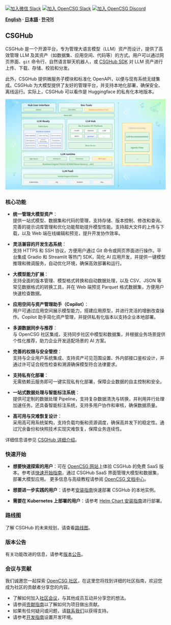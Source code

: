 
[![加入微信 Slack](https://img.shields.io/badge/wechat-join_chat-white.svg?logo=wechat&style=social)](./docs/images/wechat-assistant-new.png)
[![加入 OpenCSG Slack](https://img.shields.io/badge/slack-join_chat-white.svg?logo=slack&style=social)](https://join.slack.com/t/opencsghq/shared_invite/zt-2fmtem7hs-s_RmMeoOIoF1qzslql2q~A)
[![加入 OpenCSG Discord](https://img.shields.io/badge/discord-join_chat-white.svg?logo=discord&style=social)](https://discord.gg/bXnu4C9BkR)

**[English](README.md) ∙ [日本語](README_jp.md) ∙ [한국어](README_kr.md)**

## CSGHub

CSGHub 是一个开源平台，专为管理大语言模型（LLM）资产而设计，提供了高效管理 LLM 及其资产（如数据集、应用空间、代码等）的方式。用户可以通过网页界面、`git` 命令行、自然语言聊天机器人，或 [CSGHub SDK](https://github.com/OpenCSGs/csghub-sdk) 对 LLM 资产进行上传、下载、存储、校验和分发。

此外，CSGHub 提供微服务子模块和标准化 OpenAPI，以便与现有系统无缝集成。CSGHub 为大模型提供了友好的管理平台，并支持本地化部署，确保安全、离线运行。实际上，CSGHub 可以看作是 Huggingface 的私有化本地版本。

![CSGHub](./docs/images/csghub_framework.png)

### 核心功能

- **统一管理大模型资产**：  
  提供一站式模型、数据集和代码的管理，支持存储、版本控制、修改和查询。完善的提示词库管理和优化功能帮助提升模型性能。支持超大文件的上传与下载，以及 Web 端在线编辑和预览，提升开发协作效率。

- **灵活兼容的开发生态系统**：  
  支持 HTTPS 和 SSH 协议，方便用户通过 Git 命令或网页界面进行操作。平台集成 Gradio 和 Streamlit 等热门 SDK，简化 AI 应用开发，并提供一键模型推理和微调服务，自动优化环境，确保高效部署和运行。

- **大模型能力扩展**：  
  支持全面的版本管理、模型格式转换和自动数据处理，以及 CSV、JSON 等常见数据格式的转换工具，并在 Web 端预览 Parquet 格式数据集，方便用户快速检查数据。

- **应用空间与资产管理助手（Copilot）**：  
  用户可通过应用空间展示模型能力，搭建应用原型，并进行灵活的增删改查操作。Copilot 助手简化资产管理，并提供私有化版本以支持企业本地部署。

- **多源数据同步与推荐**：  
  与 OpenCSG 社区集成，支持同步社区中模型和数据集，并根据业务场景提供个性化推荐，助力企业开发适配场景的 AI 方案。

- **完善的权限与安全管控**：  
  支持与企业用户系统集成、支持资产可见范围设置、外内部接口鉴权设计，并通过许可证合规性检查和溯源确保模型符合法律要求。

- **支持私有化部署**：  
  无需依赖云服务即可一键实现私有化部署，保障企业数据的自主控制和安全。

- **一站式数据处理与智能标注系统**：  
  提供可定制的数据处理 Pipeline，支持复杂数据清洗与转换，并利用并行处理加速任务。还具备智能标注系统，支持多用户协作和审核，确保数据质量。

- **高可用与灾难恢复设计**：  
  采用高可用系统架构，支持负载均衡和资源调度，确保高并发下的稳定性。通过冗余备份和快照技术实现灾难恢复，保障业务连续性。

详细信息请参见 [CSGHub 详细介绍](./docs/detailed_intro_en.md)。

### 快速开始

- **想要快速探索的用户**：可在 [OpenCSG 网站](https://opencsg.com/models)上体验 CSGHub 的免费 SaaS 版本。参考该[快速开始指南](./docs/csghub_saas_zh.md)，通过 CSGHub SaaS 界面管理大模型和数据集，部署大模型应用。
更多信息与高级教程请参阅 [OpenCSG 文档中心](https://opencsg.com/docs/intro)。
 
- **想要进一步实践的用户**：请参考[安装指南](https://github.com/OpenCSGs/csghub-installer/tree/main/docker-compose/csghub)快速部署 CSGHub 的本地实例。

- **需要在 Kubernetes 上部署的用户**：请参考 [Helm Chart 安装指南](https://github.com/OpenCSGs/csghub-installer/tree/main/helm-chart)进行部署。

### 路线图

了解 CSGHub 的未来规划，请查看[路线图](./docs/roadmap.md)。

### 版本公告

有关功能改进的信息，请参考[版本公告](./docs/release_notes_zh.md)。

### 会议与贡献

我们诚邀您一起探索 [OpenCSG 社区](https://github.com/OpenCSGs/community)，在这里您将找到详细的社区指南，欢迎您成为社区的贡献者分享您的内容。

- 了解如何加入[社区会议](https://github.com/OpenCSGs/community?tab=readme-ov-file#community-meeting)，与其他成员互动并分享您的想法。
- 请参阅[贡献指南](https://github.com/OpenCSGs/community/blob/main/guidelines/CONTRIBUTING_en.md)以了解如何为项目做出贡献。
- 如果有任何疑问或问题，请[联系我们](https://github.com/OpenCSGs/community?tab=readme-ov-file#questions-and-issues)以获得支持。
- 请参考[开发指南](./docs/setup.md)设置开发环境。
